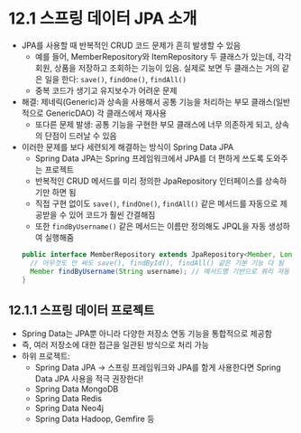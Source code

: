 # 12.1 스프링 데이터 JPA 소개

- JPA를 사용할 때 반복적인 CRUD 코드 문제가 흔히 발생할 수 있음
  - 예를 들어, MemberRepository와 ItemRepository 두 클래스가 있는데, 각각 회원, 상품을 저장하고 조회하는 기능이 있음. 실제로 보면 두 클래스는 거의 같은 일을 한다: `save()`, `findOne()`, `findAll()`
  - 중복 코드가 생기고 유지보수가 어려운 문제
- 해결: 제네릭(Generic)과 상속을 사용해서 공통 기능을 처리하는 부모 클래스(일반적으로 GenericDAO) 각 클래스에서 재사용
  - 또다른 문제 발생: 공통 기능을 구현한 부모 클래스에 너무 의존하게 되고, 상속의 단점이 드러날 수 있음
- 이러한 문제를 보다 세련되게 해결하는 방식이 Spring Data JPA 
  - Spring Data JPA는 Spring 프레임워크에서 JPA를 더 편하게 쓰도록 도와주는 프로젝트
  - 반복적인 CRUD 메서드를 미리 정의한 JpaRepository 인터페이스를 상속하기만 하면 됨 
  - 직접 구현 없이도 `save()`, `findOne()`, `findAll()` 같은 메서드를 자동으로 제공받을 수 있어 코드가 훨씬 간결해짐
  - 또한 `findByUsername()` 같은 메서드는 이름만 정의해도 JPQL을 자동 생성하여 실행해줌
  ```java
  public interface MemberRepository extends JpaRepository<Member, Long> {
    // 아무것도 안 써도 save(), findById(), findAll() 같은 기본 기능 다 됨
    Member findByUsername(String username); // 메서드명 기반으로 쿼리 자동 생성
  }
  ```

## 12.1.1 스프링 데이터 프로젝트

- Spring Data는 JPA뿐 아니라 다양한 저장소 연동 기능을 통합적으로 제공함
- 즉, 여러 저장소에 대한 접근을 일관된 방식으로 처리 가능
- 하위 프로젝트:
  - Spring Data JPA → 스프링 프레임워크와 JPA를 함게 사용한다면 Spring Data JPA 사용을 적극 권장한다!
  - Spring Data MongoDB 
  - Spring Data Redis 
  - Spring Data Neo4j 
  - Spring Data Hadoop, Gemfire 등